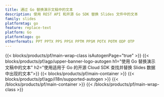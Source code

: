 ```yaml
---
title: 通过 Go 替换演示文稿中的文本
description: 使用 REST API 和开源 Go SDK 替换 Slides 文件中的文本
family: slides
platformtag: go
feature: replace-text
platform: Go
platformlogo: go
otherformats: PPT PPTX PPS PPSX PPTM PPSM POTX POTM ODP OTP
---
```


{{< blocks/products/pf/main-wrap-class isAutogenPage="true" >}}
{{< blocks/products/pf/agp/upper-banner-logo-autogen h1="使用 Go 替换演示文稿中的文本" h2="使用适用于 Go 的开源 Cloud SDK 查找并替换 Slides 数据中出现的文本">}}
{{< blocks/products/pf/main-container >}}
{{< blocks/products/pf/agp/i18n/supported-autogen >}}
{{< /blocks/products/pf/main-container >}}
{{< /blocks/products/pf/main-wrap-class >}}